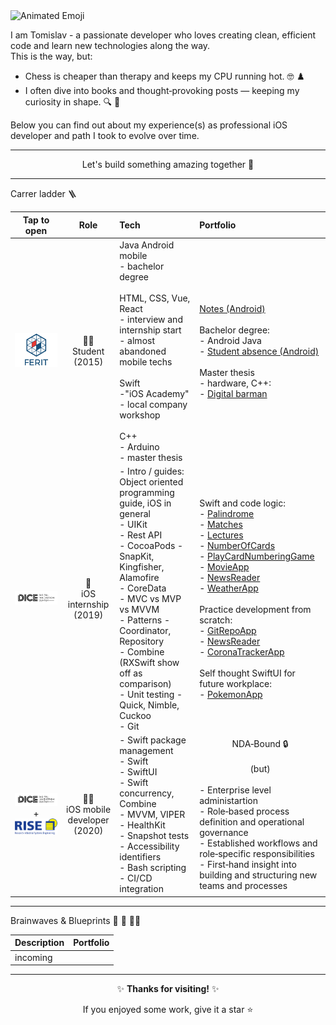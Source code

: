 <img src="https://iam-weijie.github.io/wave/hand-emoji.svg" alt="Animated Emoji">

I am Tomislav - a passionate developer who loves creating clean, efficient code and learn new technologies along the way.<br>
This is the way, but:<br>
- Chess is cheaper than therapy and keeps my CPU running hot. 🤓 ♟️ <br>
- I often dive into books and thought‑provoking posts — keeping my curiosity in shape. 🔍 📘 <br>

Below you can find out about my experience(s) as professional iOS developer and path I took to evolve over time.

---

<p align="center"> Let's build something amazing together 🚀 </p>

---

Carrer ladder 🪜

| Tap to open | Role | Tech | Portfolio |
|:----------------:|:----------------:|:----------------|:----------------|
| [<img src="/ferit_logo.png" alt="Logo" width="200">](https://www.ferit.unios.hr/) | 👨‍🎓<br>Student<br>(2015) | Java Android mobile<br>- bachelor degree<br><br> HTML, CSS, Vue, React<br>- interview and internship start<br>- almost abandoned mobile techs<br><br>Swift<br>-"iOS Academy"<br>- local company workshop<br><br>C++<br>- Arduino<br>- master thesis | [Notes (Android)](https://github.com/TomislavGelesic/Notes---android-app)<br><br>Bachelor degree:<br>- Android Java<br>- [Student absence (Android)](https://github.com/TomislavGelesic/StudentAbsence---android-app)<br><br>Master thesis<br>- hardware, C++:<br>- [Digital barman](https://repozitorij.etfos.hr/islandora/object/etfos:3321) |
| [<img src="/dice_logo_long.svg" alt="Logo" width="500">](https://www.linkedin.com/company/dice-digital-innovation-center/posts/?feedView=all) | 🌱<br>iOS internship<br>(2019) | - Intro / guides: Object oriented programming guide, iOS in general<br>- UIKit<br>- Rest API<br>- CocoaPods - SnapKit, Kingfisher, Alamofire<br>- CoreData<br>- MVC vs MVP vs MVVM<br>- Patterns - Coordinator, Repository<br>- Combine (RXSwift show off as comparison)<br>- Unit testing - Quick, Nimble, Cuckoo<br>- Git | Swift and code logic:<br>- [Palindrome](https://github.com/TomislavGelesic/PalindromeSwiftUI)<br>- [Matches](https://github.com/TomislavGelesic/TASK-Matches)<br>- [Lectures](https://github.com/TomislavGelesic/TASK-Lectures)<br>- [NumberOfCards](https://github.com/TomislavGelesic/TASK-NumberOfCards)<br>- [PlayCardNumberingGame](https://github.com/TomislavGelesic/PlayCardNumberingGameSwiftUI)<br>- [MovieApp](https://github.com/TomislavGelesic/TASK-MovieApp)<br>- [NewsReader](https://github.com/TomislavGelesic/TASK-NewsReader)<br>- [WeatherApp](https://github.com/TomislavGelesic/TASK-WeatherApp)<br><br>Practice development from scratch:<br>- [GitRepoApp](https://github.com/TomislavGelesic/TASK-GitRepoApp)<br>- [NewsReader](https://github.com/TomislavGelesic/NewsReaderSwiftUI)<br>- [CoronaTrackerApp](https://github.com/TomislavGelesic/CoronaTrackerApp)<br><br>Self thought SwiftUI for future workplace:<br>- [PokemonApp](https://github.com/TomislavGelesic/PokemonAppSwiftUI) |
| [<img src="/dice_logo_long.svg" alt="Logo" width="500">](https://www.linkedin.com/company/dice-digital-innovation-center/posts/?feedView=all) <br> + <br> [<img src="/rise_logo.png" alt="Logo" width="180">](https://www.rise-world.com/) | 👨‍💻<br>iOS mobile developer<br>(2020) | - Swift package management<br>- Swift<br>- SwiftUI<br>- Swift concurrency, Combine<br>- MVVM, VIPER<br>- HealthKit<br>- Snapshot tests<br>- Accessibility identifiers<br>- Bash scripting<br>- CI/CD integration | <div align="center">NDA‑Bound 🔒<br><br>(but)</div><br>- Enterprise level administartion<br>- Role‑based process definition and operational governance<br>- Established workflows and role‑specific responsibilities<br>- First‑hand insight into building and structuring new teams and processes|

---

Brainwaves & Blueprints 🧠 🌊 📐📄

| Description | Portfolio |
|----------------|----------------|
| incoming | |

---

<div align="center">
 
✨ **Thanks for visiting!** ✨

If you enjoyed some work, give it a star ⭐

</div>
